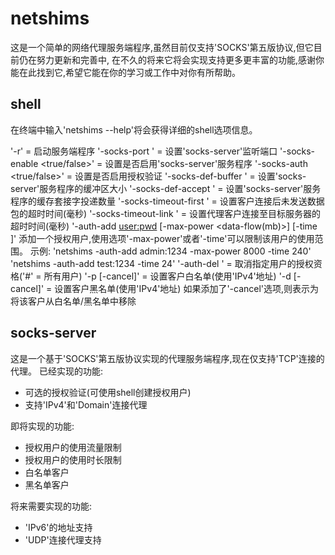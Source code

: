 netshims
=========

这是一个简单的网络代理服务端程序,虽然目前仅支持'SOCKS'第五版协议,但它目前仍在努力更新和完善中,
在不久的将来它将会实现支持更多更丰富的功能,感谢你能在此找到它,希望它能在你的学习或工作中对你有所帮助。

shell
---------------
在终端中输入'netshims --help'将会获得详细的shell选项信息。

'-r'                            = 启动服务端程序
'-socks-port <port>'            = 设置'socks-server'监听端口
'-socks-enable <true/false>'    = 设置是否启用'socks-server'服务程序
'-socks-auth <true/false>'      = 设置是否启用授权验证
'-socks-def-buffer <size>'      = 设置'socks-server'服务程序的缓冲区大小
'-socks-def-accept <count>'     = 设置'socks-server'服务程序的缓存套接字投递数量
'-socks-timeout-first <time>'   = 设置客户连接后未发送数据包的超时时间(毫秒)
'-socks-timeout-link <time>'    = 设置代理客户连接至目标服务器的超时时间(毫秒)
'-auth-add <user:pwd> [-max-power <data-flow(mb)>] [-time <hour>]'
添加一个授权用户,使用选项'-max-power'或者'-time'可以限制该用户的使用范围。
示例:
'netshims -auth-add admin:1234 -max-power 8000 -time 240'
'netshims -auth-add test:1234 -time 24'
'-auth-del <user>'              = 取消指定用户的授权资格('#' = 所有用户)
'-p <client> [-cancel]'         = 设置客户白名单(使用'IPv4'地址)
'-d <client> [-cancel]'         = 设置客户黑名单(使用'IPv4'地址)
如果添加了'-cancel'选项,则表示为将该客户从白名单/黑名单中移除

socks-server
---------------

这是一个基于'SOCKS'第五版协议实现的代理服务端程序,现在仅支持'TCP'连接的代理。 
已经实现的功能: 
* 可选的授权验证(可使用shell创建授权用户)
* 支持'IPv4'和'Domain'连接代理

即将实现的功能: 
* 授权用户的使用流量限制
* 授权用户的使用时长限制
* 白名单客户
* 黑名单客户

将来需要实现的功能:
* 'IPv6'的地址支持
* 'UDP'连接代理支持



